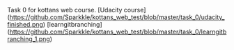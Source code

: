 Task 0 for kottans web course.
[Udacity course] (https://github.com/Sparkkle/kottans_web_test/blob/master/task_0/udacity_finished.png)
[learngitbranching] (https://github.com/Sparkkle/kottans_web_test/blob/master/task_0/learngitbranching_1.png)
